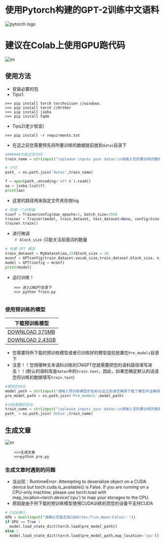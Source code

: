 # 使用Pytorch构建的GPT-2训练中文语料
![pytorch logo](https://avatars.githubusercontent.com/u/21003710?s=88&v=4)

# 建议在Colab上使用GPU跑代码
![im](https://github.com/StarxSky/GPT-2/blob/main/%E7%AE%80%E4%BB%8B/pp.png?raw=true)

## 使用方法

- 安装必要的包
- Tips1:
```
>>> pip install torch torchvision //windows
>>> pip install torch //Orther
>>> pip install jieba
>>> pip install tqdm

```
- Tips2(老少皆宜)

```
>>> pip install -r requirments.txt
```


- 在这之前您需要预先将所要训练的数据提前放到```datas```目录下

```python
#######功能实现代码：
train_name = str(input("\nplease inputs your datas:\n请输入您的要训练的数据:"))

# 分词
path_ = os.path.join('datas',train_name)

f = open(path_,encoding='utf-8').read()
aa = jieba.lcut(f)
print(aa)

```

- 这里的路径用来指定文件夹存放log
```python
# 构建一个训练器
tconf = Trainerconfig(max_epochs=1, batch_size=256)
trainer = Trainer(model, train_dataset, test_dataset=None, config=tconf, Save_Model_path='C:\\Users\\xbj0916\\Desktop\\M')
trainer.train()
```
- 进行微调
  - ```block_size``` :只能关注前面词的数量
```python
# 构建 GPT 模型
train_dataset = MyDataset(aa,20)block_size = 20 
mconf = GPTconfig(train_dataset.vocab_size,train_dataset.block_size, n_layer=12, n_head=12, n_embd=768) # a GPT-1
model = GPT(config = mconf)
print(model)
```
- 运行训练！
```
    >>> 进入CNGPT目录下
    >>> python Train.py 
    
```
### 使用预训练的模型
|下载预训练模型
|------------------
| [DOWNLOAD 370MB](https://drive.google.com/file/d/133ERymhZejMj3aKwJLcLadMLUy0cw43w/view?usp=sharing)
| [DOWNLOAD 2.43GB](https://drive.google.com/file/d/1WyzkpDFlztRrG9nHqW0W1A29bX7VjIJM/view?usp=sharing)

- 您需要将所下载的预训练模型或者已训练好的模型提前放置在```Pre_models```目录下
- 注意！！您用哪种文本语料训练的CNGPT您就需要把您的语料路径填写进去！！(默认的语料库是```datas```中的```train.text```，因此，如果您确定默认的话请您将训练的数据填写```train.text```)

```python
#模型的地址
model_path = str(input("请输入预训练模型的名称在这之前请您确保下载了模型并且确保模型在Pre_models目录下："))
pre_model_path = os.path.join('Pre_models',model_path)

#训练数据的地址
train_name = str(input("\nplease inputs your datas:\n请输入您的要训练的数据:"))
path_ = os.path.join('datas',train_name)
```

## 生成文章
![m](https://github.com/StarxSky/GPT-2/blob/main/%E7%AE%80%E4%BB%8B/h.png?raw=true)
```
    >>>生成文章
    >>>python pre.py
```


### 生成文章时遇到的问题
- 当出现：RuntimeError: Attempting to deserialize object on a CUDA device but torch.cuda.is_available() is False. If you are running on a CPU-only machine, please use torch.load with map_location=torch.device('cpu') to map your storages to the CPU.
- 原因是由于所下载的预训练模型使用CUDA训练的而您的设备不支持CUDA
```python
# CUDA确认
GPU = bool(input("请确认您是否有CUDA(Yes:True,None:False)："))
if GPU == True :
  model.load_state_dict(torch.load(pre_model_path))
else :
  model.load_state_dict(torch.load(pre_model_path,map_location='cpu'))


```
